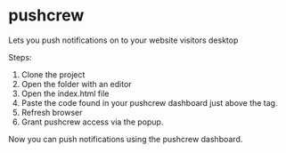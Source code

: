 # pushcrew
Lets you push notifications on to your website visitors desktop

Steps: 
1. Clone the project 
2. Open the folder with an editor 
3. Open the index.html file 
4. Paste the code found in your pushcrew dashboard just above the </head> tag.
5. Refresh browser
6. Grant pushcrew access via the popup.

Now you can push notifications using the pushcrew dashboard.
